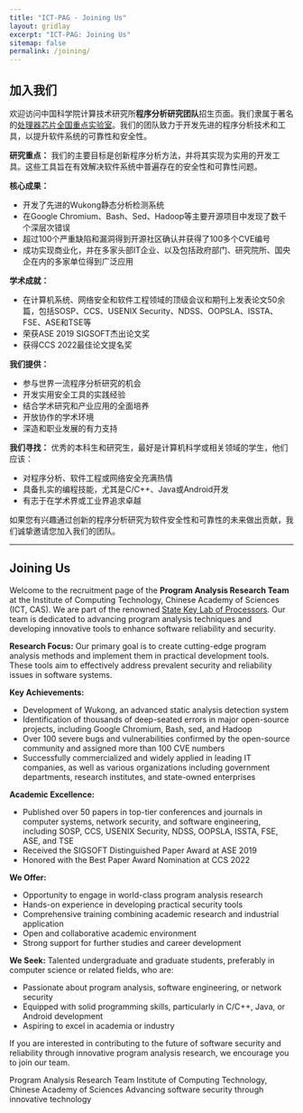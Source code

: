 ```yaml
---
title: "ICT-PAG - Joining Us"
layout: gridlay
excerpt: "ICT-PAG: Joining Us"
sitemap: false
permalink: /joining/
---
```


## 加入我们

欢迎访问中国科学院计算技术研究所**程序分析研究团队**招生页面。我们隶属于著名的[处理器芯片全国重点实验室](https://sklp.ict.ac.cn/)。我们的团队致力于开发先进的程序分析技术和工具，以提升软件系统的可靠性和安全性。

**研究重点：**
我们的主要目标是创新程序分析方法，并将其实现为实用的开发工具。这些工具旨在有效解决软件系统中普遍存在的安全性和可靠性问题。

**核心成果：**
- 开发了先进的Wukong静态分析检测系统
- 在Google Chromium、Bash、Sed、Hadoop等主要开源项目中发现了数千个深层次错误
- 超过100个严重缺陷和漏洞得到开源社区确认并获得了100多个CVE编号
- 成功实现商业化，并在多家头部IT企业、以及包括政府部门、研究院所、国央企在内的多家单位得到广泛应用

**学术成就：**
- 在计算机系统、网络安全和软件工程领域的顶级会议和期刊上发表论文50余篇，包括SOSP、CCS、USENIX Security、NDSS、OOPSLA、ISSTA、FSE、ASE和TSE等
- 荣获ASE 2019 SIGSOFT杰出论文奖
- 获得CCS 2022最佳论文提名奖

**我们提供：**
- 参与世界一流程序分析研究的机会
- 开发实用安全工具的实践经验
- 结合学术研究和产业应用的全面培养
- 开放协作的学术环境
- 深造和职业发展的有力支持

**我们寻找：**
优秀的本科生和研究生，最好是计算机科学或相关领域的学生，他们应该：
- 对程序分析、软件工程或网络安全充满热情
- 具备扎实的编程技能，尤其是C/C++、Java或Android开发
- 有志于在学术界或工业界追求卓越

如果您有兴趣通过创新的程序分析研究为软件安全性和可靠性的未来做出贡献，我们诚挚邀请您加入我们的团队。

---
## Joining Us
Welcome to the recruitment page of the **Program Analysis Research Team** at the Institute of Computing Technology, Chinese Academy of Sciences (ICT, CAS). We are part of the renowned [State Key Lab of Processors](https://sklp.ict.ac.cn/). Our team is dedicated to advancing program analysis techniques and developing innovative tools to enhance software reliability and security.

**Research Focus:**
Our primary goal is to create cutting-edge program analysis methods and implement them in practical development tools. These tools aim to effectively address prevalent security and reliability issues in software systems.

**Key Achievements:**
- Development of Wukong, an advanced static analysis detection system
- Identification of thousands of deep-seated errors in major open-source projects, including Google Chromium, Bash, sed, and Hadoop
- Over 100 severe bugs and vulnerabilities confirmed by the open-source community and assigned more than 100 CVE numbers
- Successfully commercialized and widely applied in leading IT companies, as well as various organizations including government departments, research institutes, and state-owned enterprises

**Academic Excellence:**
- Published over 50 papers in top-tier conferences and journals in computer systems, network security, and software engineering, including SOSP, CCS, USENIX Security, NDSS, OOPSLA, ISSTA, FSE, ASE, and TSE
- Received the SIGSOFT Distinguished Paper Award at ASE 2019
- Honored with the Best Paper Award Nomination at CCS 2022

**We Offer:**
- Opportunity to engage in world-class program analysis research
- Hands-on experience in developing practical security tools
- Comprehensive training combining academic research and industrial application
- Open and collaborative academic environment
- Strong support for further studies and career development

**We Seek:**
Talented undergraduate and graduate students, preferably in computer science or related fields, who are:
- Passionate about program analysis, software engineering, or network security
- Equipped with solid programming skills, particularly in C/C++, Java, or Android development
- Aspiring to excel in academia or industry

If you are interested in contributing to the future of software security and reliability through innovative program analysis research, we encourage you to join our team.

Program Analysis Research Team
Institute of Computing Technology, Chinese Academy of Sciences
Advancing software security through innovative technology

<br>
